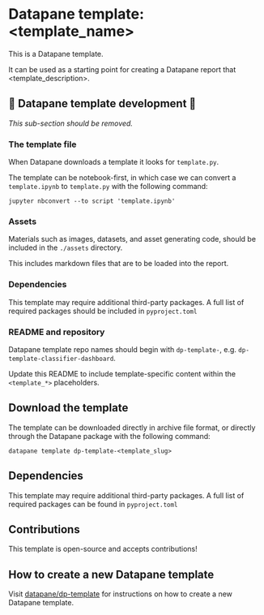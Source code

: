 
# Datapane template: <template_name>

This is a Datapane template.

It can be used as a starting point for creating a Datapane report that <template_description>.

## 🚧 Datapane template development 🚧

*This sub-section should be removed.*

### The template file

When Datapane downloads a template it looks for `template.py`.

The template can be notebook-first, in which case we can convert a `template.ipynb` to `template.py` with the following command:

`jupyter nbconvert --to script 'template.ipynb'`

### Assets

Materials such as images, datasets, and asset generating code, should be included in the `./assets` directory.

This includes markdown files that are to be loaded into the report.

### Dependencies

This template may require additional third-party packages. A full list of required packages should be included in `pyproject.toml`

### README and repository

Datapane template repo names should begin with `dp-template-`, e.g. `dp-template-classifier-dashboard`.

Update this README to include template-specific content within the `<template_*>` placeholders.

## Download the template

The template can be downloaded directly in archive file format, or directly through the Datapane package with the following command:

`datapane template dp-template-<template_slug>`

## Dependencies

This template may require additional third-party packages. A full list of required packages can be found in `pyproject.toml`
 
## Contributions

This template is open-source and accepts contributions!

## How to create a new Datapane template

Visit [datapane/dp-template](https://github.com/datapane/dp-template-classifier-dashboard) for instructions on how to create a new Datapane template.
